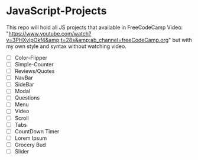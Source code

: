 # JavaScript-Projects

This repo will hold all JS projects that available in FreeCodeCamp Video:
"https://www.youtube.com/watch?v=3PHXvlpOkf4&amp;t=28s&amp;ab_channel=freeCodeCamp.org"
but with my own style and syntax without watching video.

- [ ] Color-Flipper
- [ ] Simple-Counter
- [ ] Reviews/Quotes
- [ ] NavBar
- [ ] SideBar
- [ ] Modal
- [ ] Questions
- [ ] Menu
- [ ] Video
- [ ] Scroll
- [ ] Tabs
- [ ] CountDown Timer
- [ ] Lorem Ipsum
- [ ] Grocery Bud
- [ ] Slider
